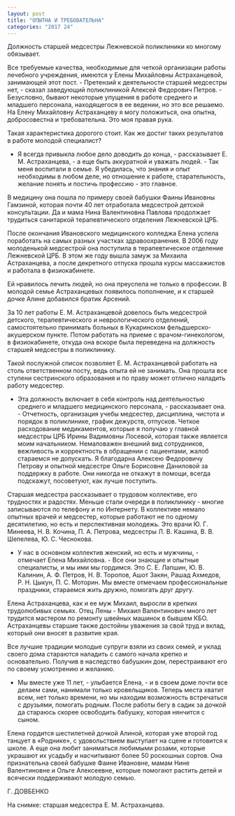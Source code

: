 ```yaml
---
layout: post
title: "ОПЫТНА И ТРЕБОВАТЕЛЬНА"
categories: "2017 24"
---
```


Должность старшей медсестры Лежневской поликлиники ко многому обязывает.

Все требуемые качества, необходимые для четкой организации работы лечебного учреждения, имеются у Елены Михайловны Астраханцевой, занимающей этот пост. - Претензий к деятельности старшей медсестры нет, - сказал заведующий поликлиникой Алексей Федорович Петров. - Безусловно, бывают некоторые упущения в работе среднего и младшего персонала, находящегося в ее ведении, но это все решаемо. На Елену Михайловну Астраханцеву я могу положиться, она опытна, добросовестна и требовательна. Это моя правая рука.

Такая характеристика дорогого стоит. Как же достиг таких результатов в работе молодой специалист?

- Я всегда привыкла любое дело доводить до конца, - рассказывает Е. М. Астраханцева, - а еще быть аккуратной и уважать людей. - Так меня воспитали в семье. Я убедилась, что знания и опыт необходимы в любом деле, но отношение к работе, старательность, желание понять и постичь профессию - это главное.

В медицину она пошла по примеру своей бабушки Фаины Ивановны Гамзиной, которая почти 40 лет отработала медсестрой детской консультации. Да и мама Нина Валентиновна Павлова продолжает трудиться санитаркой терапевтического отделения Лежневской ЦРБ.

После окончания Ивановского медицинского колледжа Елена успела поработать на самых разных участках здравоохранения. В 2006 году молоденькой медсестрой она поступила в терапевтическое отделение Лежневской ЦРБ. В этом же году вышла замуж за Михаила Астраханцева, а после декретного отпуска прошла курсы массажистов и работала в физиокабинете.

Ей нравилось лечить людей, но она преуспела не только в профессии. В молодой семье Астраханцевых появилось пополнение, и к старшей дочке Алине добавился братик Арсений.

За 10 лет работы Е. М. Астраханцевой довелось быть медсестрой детского, терапевтического и неврологического отделений, самостоятельно принимать больных в Кукаринском фельдшерско-акушерском пункте. Потом работать на приеме с врачом-гинекологом, в физиокабинете, откуда она вскоре была переведена на должность старшей медсестры в поликлинику.

Такой послужной список позволяет Е. М. Астраханцевой работать на столь ответственном посту, ведь опыта ей не занимать. Она прошла все ступени сестринского образования и по праву может отлично наладить работу медсестер.

- Эта должность включает в себя контроль над деятельностью среднего и младшего медицинского персонала, - рассказывает она. - Отчетность, организация учебы медсестер, дисциплина, чистота и порядок в поликлинике, график дежурств, отпусков. Четкое расходование медикаментов, которые я получаю у главной медсестры ЦРБ Ирины Вадимовны Лосевой, которая также является моим начальником. Немаловажен внешний вид сотрудников, вежливость и корректность в обращении с пациентами, жалоб стараемся не допускать. Я благодарна Алексею Федоровичу Петрову и опытной медсестре Ольге Борисовне Даниловой за поддержку в работе. Они никогда не откажут в помощи, всегда подскажут, посоветуют, как лучше поступить.

Старшая медсестра рассказывает о трудовом коллективе, его трудностях и радостях. Меньше стали очереди в поликлинику - многие записываются по телефону и по Интернету. В коллективе немало опытных врачей и медсестер, которые работают не по одному десятилетию, но есть и перспективная молодежь. Это врачи Ю. Г. Минеева, Н. В. Кочина, П. А. Петрова, медсестры Л. В. Кашина, В. В. Шепелева, Ю. С. Чеснокова.

- У нас в основном коллектив женский, но есть и мужчины, - отмечает Елена Михайловна. - Все они знающие и опытные специалисты, и мы ими мы гордимся. Это С. Е. Лапшин, Ю. В. Калинин, А. Ф. Петров, Н. В. Торопов, Ашот Закян, Рашад Ахмедов, Р. Н. Цыкун, П. С. Моторин. Мы вместе отмечаем профессиональные праздники, стараемся жить дружно, помогать друг другу.

Елена Астраханцева, как и ее муж Михаил, выросли в крепких трудолюбивых семьях. Отец Лены - Михаил Валентинович много лет трудится мастером по ремонту швейных машинок в бывшем КБО. Астраханцевы старшие также достойны уважения за свой труд и вклад, который они вносят в развитие края.

Все лучшие традиции молодые супруги взяли из своих семей, и уклад своего дома стараются наладить с самого начала крепко и основательно. Получив в наследство бабушкин дом, перестраивают его по своему усмотрению и желанию.

- Мы вместе уже 11 лет, - улыбается Елена, - и в своем доме почти все делаем сами, нанимали только кровельщиков. Теперь места хватит всем, нет только времени, но мы находим возможность встречаться с друзьями, помогать родным. После работы бегу в садик за дочкой да стараюсь скорее освободить бабушку, которая нянчится с сыном.

Елена гордится шестилетней дочкой Алиной, которая уже второй год танцует в «Роднике», с удовольствием выступает на сцене и готовится к школе. А еще она любит заниматься любимыми розами, которые украшают их усадьбу и насчитывают более 50 роскошных сортов. Она признательна своей бабушке Фаине Ивановне, мамам Нине Валентиновне и Ольге Алексеевне, которые помогают растить детей и всячески поддерживают молодую семью.

Г. ДОВБЕНКО

На снимке: старшая медсестра Е. М. Астраханцева.


